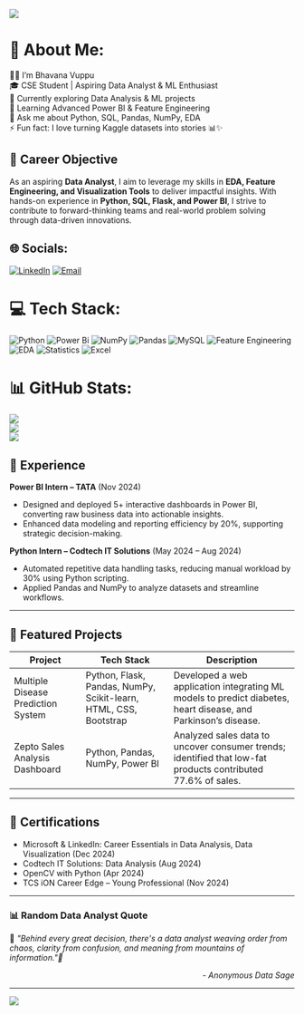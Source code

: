 
<p align="left">
  <img src="https://readme-typing-svg.herokuapp.com?font=Fira+Code&size=30&duration=3000&pause=1000&color=00FF00&center=false&vCenter=true&repeat=true&width=700&lines=✨+Hi+There!+👋+I'm+Bhavana+🚀" />
</p>

# 💫 About Me:
👩‍💻 I’m Bhavana Vuppu<br>🎓 CSE Student | Aspiring Data Analyst & ML Enthusiast<br>🔭 Currently exploring Data Analysis & ML projects<br>🌱 Learning Advanced Power BI & Feature Engineering<br>💬 Ask me about Python, SQL, Pandas, NumPy, EDA<br>⚡ Fun fact: I love turning Kaggle datasets into stories 📊✨
## 🎯 Career Objective  
As an aspiring **Data Analyst**, I aim to leverage my skills in **EDA, Feature Engineering, and Visualization Tools** to deliver impactful insights. With hands-on experience in **Python, SQL, Flask, and Power BI**, I strive to contribute to forward-thinking teams and real-world problem solving through data-driven innovations. 


## 🌐 Socials:
[![LinkedIn](https://img.shields.io/badge/LinkedIn-%230077B5.svg?logo=linkedin&logoColor=white)](https://www.linkedin.com/in/bhavanaguptha/?trk=opento_sprofile_pfeditor)
[![Email](https://img.shields.io/badge/Email-D14836?logo=gmail&logoColor=white)](mailto:bhavanavuppu1715@gmail.com)

# 💻 Tech Stack:
![Python](https://img.shields.io/badge/python-3670A0?style=for-the-badge&logo=python&logoColor=ffdd54) ![Power Bi](https://img.shields.io/badge/power_bi-F2C811?style=for-the-badge&logo=powerbi&logoColor=black) ![NumPy](https://img.shields.io/badge/numpy-%23013243.svg?style=for-the-badge&logo=numpy&logoColor=white)
![Pandas](https://img.shields.io/badge/pandas-150458?style=for-the-badge&logo=pandas&logoColor=white)
![MySQL](https://img.shields.io/badge/mysql-4479A1.svg?style=for-the-badge&logo=mysql&logoColor=white)
![Feature Engineering](https://img.shields.io/badge/Feature%20Engineering-FF5733?style=for-the-badge&logo=theconversation&logoColor=white) 
![EDA](https://img.shields.io/badge/Exploratory%20Data%20Analysis-9C27B0?style=for-the-badge&logo=databricks&logoColor=white) 
![Statistics](https://img.shields.io/badge/Statistics-4CAF50?style=for-the-badge&logo=R&logoColor=white) 
![Excel](https://img.shields.io/badge/Excel-217346?style=for-the-badge&logo=microsoft-excel&logoColor=white)


# 📊 GitHub Stats:
![](https://github-readme-stats.vercel.app/api?username=Bhavana1715&theme=dark&hide_border=false&include_all_commits=false&count_private=false)<br/>
![](https://nirzak-streak-stats.vercel.app/?user=Bhavana1715&theme=dark&hide_border=false)<br/>
![](https://github-readme-stats.vercel.app/api/top-langs/?username=Bhavana1715&theme=dark&hide_border=false&include_all_commits=false&count_private=false&layout=compact)
## 💼 Experience  

**Power BI Intern – TATA** (Nov 2024)  
- Designed and deployed 5+ interactive dashboards in Power BI, converting raw business data into actionable insights.  
- Enhanced data modeling and reporting efficiency by 20%, supporting strategic decision-making.  

**Python Intern – Codtech IT Solutions** (May 2024 – Aug 2024)  
- Automated repetitive data handling tasks, reducing manual workload by 30% using Python scripting.  
- Applied Pandas and NumPy to analyze datasets and streamline workflows.  

---

## 🚀 Featured Projects  

| Project | Tech Stack | Description |
|---------|------------|-------------|
| Multiple Disease Prediction System | Python, Flask, Pandas, NumPy, Scikit-learn, HTML, CSS, Bootstrap | Developed a web application integrating ML models to predict diabetes, heart disease, and Parkinson’s disease. |
| Zepto Sales Analysis Dashboard | Python, Pandas, NumPy, Power BI | Analyzed sales data to uncover consumer trends; identified that low-fat products contributed 77.6% of sales. |

---

## 🏅 Certifications  

- Microsoft & LinkedIn: Career Essentials in Data Analysis, Data Visualization (Dec 2024)  
- Codtech IT Solutions: Data Analysis (Aug 2024)  
- OpenCV with Python (Apr 2024)  
- TCS iON Career Edge – Young Professional (Nov 2024)  

---

### 📊 Random Data Analyst Quote

🌟<i> *"Behind every great decision, there's a data analyst weaving order from chaos, clarity from confusion, and meaning from mountains of information."*<i>🌟

<div align="right">- <em>Anonymous Data Sage</em></div>


---
[![](https://visitcount.itsvg.in/api?id=Bhavana1715&icon=0&color=0)](https://visitcount.itsvg.in)

<!-- Proudly created with GPRM ( https://gprm.itsvg.in ) -->




















